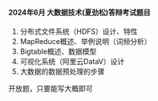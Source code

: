 #### 2024年6月 大数据技术(夏劲松)答辩考试题目

1. 分布式文件系统（HDFS）设计、特性
2. MapReduce概述、举例说明（词频分析）
3. Bigtable概述、数据模型
4. 可视化系统（阿里云DataV）设计
5. 大数据的数据预处理的步骤

开放题，只要能写大概即可